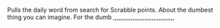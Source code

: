 Pulls the daily word from search for Scrabble points. About the dumbest thing you can imagine. For the dumb ,,,,,,,,,,,,,,,,,,,,,,,,,,,,,,,,,,,
